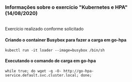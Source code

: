 ### Informações sobre o exercício "Kubernetes e HPA" (14/08/2020)
<br/>
Exercício realizado conforme solicitado

#### Criando o container Busybox para fazer a carga em go-hpa
``` kubectl run -it loader --image=busybox /bin/sh ```

#### Executando o comando de carga em go-hpa
``` while true; do wget -q -O- http://go-hpa-service.default.svc.cluster.local; done; ```
